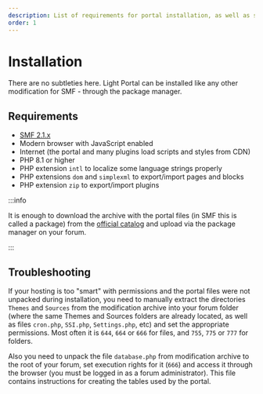 ```yaml
---
description: List of requirements for portal installation, as well as solutions to possible problems
order: 1
---
```


# Installation

There are no subtleties here. Light Portal can be installed like any other modification for SMF - through the package manager.

## Requirements

- [SMF 2.1.x](https://download.simplemachines.org)
- Modern browser with JavaScript enabled
- Internet (the portal and many plugins load scripts and styles from CDN)
- PHP 8.1 or higher
- PHP extension `intl` to localize some language strings properly
- PHP extensions `dom` and `simplexml` to export/import pages and blocks
- PHP extension `zip` to export/import plugins

:::info

It is enough to download the archive with the portal files (in SMF this is called a package) from the [official catalog](https://custom.simplemachines.org/mods/index.php?mod=4244) and upload via the package manager on your forum.

:::

## Troubleshooting

If your hosting is too "smart" with permissions and the portal files were not unpacked during installation, you need to manually extract the directories `Themes` and `Sources` from the modification archive into your forum folder (where the same Themes and Sources folders are already located, as well as files `cron.php`, `SSI.php`, `Settings.php`, etc) and set the appropriate permissions. Most often it is `644`, `664` or `666` for files, and `755`, `775` or `777` for folders.

Also you need to unpack the file `database.php` from modification archive to the root of your forum, set execution rights for it (`666`) and access it through the browser (you must be logged in as a forum administrator). This file contains instructions for creating the tables used by the portal.
